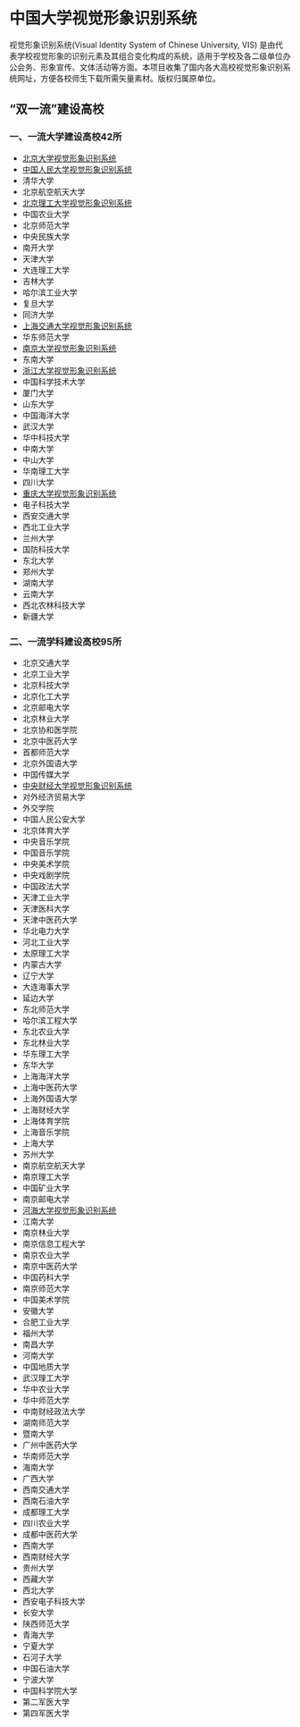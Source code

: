 # 中国大学视觉形象识别系统 

视觉形象识别系统(Visual Identity System of Chinese University, VIS) 是由代表学校视觉形象的识别元素及其组合变化构成的系统，适用于学校及各二级单位办公会务、形象宣传、文体活动等方面。本项目收集了国内各大高校视觉形象识别系统网址，方便各校师生下载所需矢量素材。版权归属原单位。

## “双一流”建设高校
### 一、一流大学建设高校42所
- [北京大学视觉形象识别系统](https://vim.pku.edu.cn/xzzq/index.htm)
- [中国人民大学视觉形象识别系统](http://jiaowu.ruc.edu.cn/wjxz6/jxyx3/5b78134c8ce64102a757a0d9b98db493.htm)
- 清华大学
- 北京航空航天大学
- [北京理工大学视觉形象识别系统](http://www.bit.edu.cn/gbxxgk/gbjswh/vixx/index.htm)
- 中国农业大学
- 北京师范大学
- 中央民族大学
- 南开大学
- 天津大学
- 大连理工大学
- 吉林大学
- 哈尔滨工业大学
- 复旦大学
- 同济大学
- [上海交通大学视觉形象识别系统](http://vi.sjtu.edu.cn/)
- 华东师范大学
- [南京大学视觉形象识别系统](https://www.nju.edu.cn/3647/list.htm#wen2)
- 东南大学
- [浙江大学视觉形象识别系统](http://www.zju.edu.cn/572/list.htm)
- 中国科学技术大学
- 厦门大学
- 山东大学
- 中国海洋大学
- 武汉大学
- 华中科技大学
- 中南大学
- 中山大学
- 华南理工大学
- 四川大学
- [重庆大学视觉形象识别系统](https://www.cqu.edu.cn/Channel/000-002-001-003/1/index.html)
- 电子科技大学
- 西安交通大学
- 西北工业大学
- 兰州大学
- 国防科技大学
- 东北大学
- 郑州大学
- 湖南大学
- 云南大学
- 西北农林科技大学
- 新疆大学

### 二、一流学科建设高校95所

- 北京交通大学
- 北京工业大学
- 北京科技大学
- 北京化工大学
- 北京邮电大学
- 北京林业大学
- 北京协和医学院
- 北京中医药大学
- 首都师范大学
- 北京外国语大学
- 中国传媒大学
- [中央财经大学视觉形象识别系统](http://www.cufe.edu.cn/xxgk/xxbs/sjxxsbxt0/101339.htm)
- 对外经济贸易大学
- 外交学院
- 中国人民公安大学
- 北京体育大学
- 中央音乐学院
- 中国音乐学院
- 中央美术学院
- 中央戏剧学院
- 中国政法大学
- 天津工业大学
- 天津医科大学
- 天津中医药大学
- 华北电力大学
- 河北工业大学
- 太原理工大学
- 内蒙古大学
- 辽宁大学
- 大连海事大学
- 延边大学
- 东北师范大学
- 哈尔滨工程大学
- 东北农业大学
- 东北林业大学
- 华东理工大学
- 东华大学
- 上海海洋大学
- 上海中医药大学
- 上海外国语大学
- 上海财经大学
- 上海体育学院
- 上海音乐学院
- 上海大学
- 苏州大学
- 南京航空航天大学
- 南京理工大学
- 中国矿业大学
- 南京邮电大学
- [河海大学视觉形象识别系统](http://www.hhu.edu.cn/236/list.htm)
- 江南大学
- 南京林业大学
- 南京信息工程大学
- 南京农业大学
- 南京中医药大学
- 中国药科大学
- 南京师范大学
- 中国美术学院
- 安徽大学
- 合肥工业大学
- 福州大学
- 南昌大学
- 河南大学
- 中国地质大学
- 武汉理工大学
- 华中农业大学
- 华中师范大学
- 中南财经政法大学
- 湖南师范大学
- 暨南大学
- 广州中医药大学
- 华南师范大学
- 海南大学
- 广西大学
- 西南交通大学
- 西南石油大学
- 成都理工大学
- 四川农业大学
- 成都中医药大学
- 西南大学
- 西南财经大学
- 贵州大学
- 西藏大学
- 西北大学
- 西安电子科技大学
- 长安大学
- 陕西师范大学
- 青海大学
- 宁夏大学
- 石河子大学
- 中国石油大学
- 宁波大学
- 中国科学院大学
- 第二军医大学
- 第四军医大学
